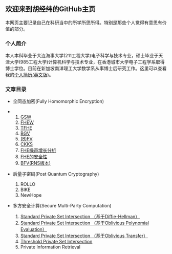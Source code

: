 ## 欢迎来到胡经纬的GitHub主页

本网页主要记录自己在科研当中的所学所思所得。特别是那些个人觉得有意思有价值的部分。

### 个人简介

本人本科毕业于大连海事大学(211工程大学)电子科学与技术专业，硕士毕业于天津大学(985工程大学)计算机科学与技术专业，在香港城市大学电子工程学系取得博士学位。目前在新加坡南洋理工大学数学系从事博士后研究工作。这里可以查看我的[个人简历(英文版)](./cv_jingweihu.pdf)。

### 文章目录

- 全同态加密(Fully Homomorphic Encryption)
-   1. [GSW](./pages/GSW/main.md)
    2. [FHEW](./pages/FHEW/main.md)
    3. [TFHE](./pages/TFHE/main.md)
    4. [BGV](./pages/BGV/main.md)
    5. [(B)FV](./pages/BFV/main.md)
    6. [CKKS](./pages/CKKS/main.md)
    7. [FHE噪声增长分析](./pages/FHE_Noise/main.md)
    8. [FHE的安全性](./pages/FHE_Security/main.md)
    9. [BFV(RNS版本)](./pages/BFV_RNS/main.md)
   
- 后量子密码(Post Quantum Cryptography)
    1. ROLLO
    2. BIKE
    3. NewHope

- 多方安全计算(Secure Multi-Party Computation)
    1. [Standard Private Set Intersection （基于Diffie-Hellman）](./pages/std_PSI/main.md)
    2. [Standard Private Set Intersection （基于Oblivious Polynomial Evaluation）](./pages/std_ope_PSI/main.md)
    3. [Standard Private Set Intersection （基于Oblivious Transfer）](./pages/std_ot_PSI/main.md)
    4. [Threshold Private Set Intersection](./pages/PSI/main.md)
    5. Private Information Retrieval

<!---```markdown
Syntax highlighted code block

# Header 1
## Header 2
### Header 3
```

**Bold** and _Italic_ and `Code` text

[Link](url) and ![Image](src)

Your Pages site will use the layout and styles from the Jekyll theme you have selected in your [repository settings](https://github.com/davidhoo1988/davidhu.github.io/settings/pages). The name of this theme is saved in the Jekyll `_config.yml` configuration file.

### Support or Contact

Having trouble with Pages? Check out our [documentation](https://docs.github.com/categories/github-pages-basics/) or [contact support](https://support.github.com/contact) and we’ll help you sort it out.

For more details see [Basic writing and formatting syntax](https://docs.github.com/en/github/writing-on-github/getting-started-with-writing-and-formatting-on-github/basic-writing-and-formatting-syntax).--->
